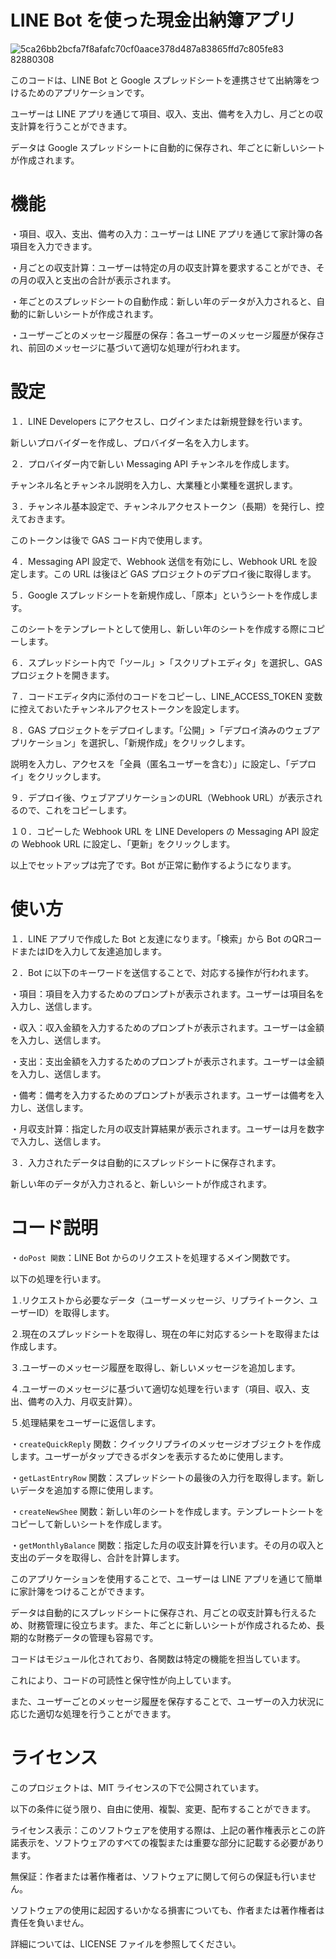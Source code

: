 # LINE Bot を使った現金出納簿アプリ



![5ca26bb2bcfa7f8afafc70cf0aace378d487a83865ffd7c805fe83 82880308](https://github.com/taichan-33/dcb/assets/151983276/60c3d52b-6e06-45fd-8549-574383cd4e14)



このコードは、LINE Bot と Google スプレッドシートを連携させて出納簿をつけるためのアプリケーションです。

ユーザーは LINE アプリを通じて項目、収入、支出、備考を入力し、月ごとの収支計算を行うことができます。

データは Google スプレッドシートに自動的に保存され、年ごとに新しいシートが作成されます。

# 機能

・項目、収入、支出、備考の入力：ユーザーは LINE アプリを通じて家計簿の各項目を入力できます。

・月ごとの収支計算：ユーザーは特定の月の収支計算を要求することができ、その月の収入と支出の合計が表示されます。

・年ごとのスプレッドシートの自動作成：新しい年のデータが入力されると、自動的に新しいシートが作成されます。

・ユーザーごとのメッセージ履歴の保存：各ユーザーのメッセージ履歴が保存され、前回のメッセージに基づいて適切な処理が行われます。

# 設定

１．LINE Developers にアクセスし、ログインまたは新規登録を行います。

新しいプロバイダーを作成し、プロバイダー名を入力します。


２．プロバイダー内で新しい Messaging API チャンネルを作成します。

チャンネル名とチャンネル説明を入力し、大業種と小業種を選択します。


３．チャンネル基本設定で、チャンネルアクセストークン（長期）を発行し、控えておきます。

このトークンは後で GAS コード内で使用します。


４．Messaging API 設定で、Webhook 送信を有効にし、Webhook URL を設定します。この URL は後ほど GAS プロジェクトのデプロイ後に取得します。

５．Google スプレッドシートを新規作成し、「原本」というシートを作成します。

このシートをテンプレートとして使用し、新しい年のシートを作成する際にコピーします。

６．スプレッドシート内で「ツール」>「スクリプトエディタ」を選択し、GAS プロジェクトを開きます。

７．コードエディタ内に添付のコードをコピーし、LINE_ACCESS_TOKEN 変数に控えておいたチャンネルアクセストークンを設定します。

８．GAS プロジェクトをデプロイします。「公開」>「デプロイ済みのウェブアプリケーション」を選択し、「新規作成」をクリックします。

説明を入力し、アクセスを「全員（匿名ユーザーを含む）」に設定し、「デプロイ」をクリックします。


９．デプロイ後、ウェブアプリケーションのURL（Webhook URL）が表示されるので、これをコピーします。


１０．コピーした Webhook URL を LINE Developers の Messaging API 設定の Webhook URL に設定し、「更新」をクリックします。

以上でセットアップは完了です。Bot が正常に動作するようになります。

# 使い方

１．LINE アプリで作成した Bot と友達になります。「検索」から Bot のQRコードまたはIDを入力して友達追加します。

２．Bot に以下のキーワードを送信することで、対応する操作が行われます。

・項目：項目を入力するためのプロンプトが表示されます。ユーザーは項目名を入力し、送信します。

・収入：収入金額を入力するためのプロンプトが表示されます。ユーザーは金額を入力し、送信します。

・支出：支出金額を入力するためのプロンプトが表示されます。ユーザーは金額を入力し、送信します。

・備考：備考を入力するためのプロンプトが表示されます。ユーザーは備考を入力し、送信します。

・月収支計算：指定した月の収支計算結果が表示されます。ユーザーは月を数字で入力し、送信します。

３．入力されたデータは自動的にスプレッドシートに保存されます。

新しい年のデータが入力されると、新しいシートが作成されます。

# コード説明

・```doPost 関数```：LINE Bot からのリクエストを処理するメイン関数です。

以下の処理を行います。

１.リクエストから必要なデータ（ユーザーメッセージ、リプライトークン、ユーザーID）を取得します。

２.現在のスプレッドシートを取得し、現在の年に対応するシートを取得または作成します。

３.ユーザーのメッセージ履歴を取得し、新しいメッセージを追加します。

４.ユーザーのメッセージに基づいて適切な処理を行います（項目、収入、支出、備考の入力、月収支計算）。

５.処理結果をユーザーに返信します。

・```createQuickReply``` 関数：クイックリプライのメッセージオブジェクトを作成します。ユーザーがタップできるボタンを表示するために使用します。

・```getLastEntryRow``` 関数：スプレッドシートの最後の入力行を取得します。新しいデータを追加する際に使用します。

・```createNewShee``` 関数：新しい年のシートを作成します。テンプレートシートをコピーして新しいシートを作成します。

・```getMonthlyBalance``` 関数：指定した月の収支計算を行います。その月の収入と支出のデータを取得し、合計を計算します。

このアプリケーションを使用することで、ユーザーは LINE アプリを通じて簡単に家計簿をつけることができます。

データは自動的にスプレッドシートに保存され、月ごとの収支計算も行えるため、財務管理に役立ちます。また、年ごとに新しいシートが作成されるため、長期的な財務データの管理も容易です。

コードはモジュール化されており、各関数は特定の機能を担当しています。

これにより、コードの可読性と保守性が向上しています。

また、ユーザーごとのメッセージ履歴を保存することで、ユーザーの入力状況に応じた適切な処理を行うことができます。

# ライセンス

このプロジェクトは、MIT ライセンスの下で公開されています。

以下の条件に従う限り、自由に使用、複製、変更、配布することができます。

ライセンス表示：このソフトウェアを使用する際は、上記の著作権表示とこの許諾表示を、ソフトウェアのすべての複製または重要な部分に記載する必要があります。

無保証：作者または著作権者は、ソフトウェアに関して何らの保証も行いません。

ソフトウェアの使用に起因するいかなる損害についても、作者または著作権者は責任を負いません。

詳細については、LICENSE ファイルを参照してください。
